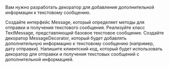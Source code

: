 Вам нужно разработать декоратор для добавления дополнительной информации к текстовому сообщению.

Создайте интерфейс Message, который определяет методы для отправки и получения текстового сообщения.
Реализуйте класс TextMessage, представляющий базовое текстовое сообщение.
Создайте декоратор MessageDecorator, который будет добавлять дополнительную информацию к текстовому сообщению (например, дату отправки).
Напишите клиентский код, который будет использовать декоратор для отправки и получения текстовых сообщений с дополнительной информацией.